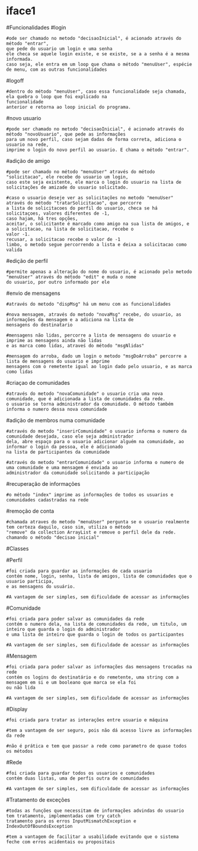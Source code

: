 # iface1

#Funcionalidades
  #login
    
    #ode ser chamado no metodo "decisaoInicial", é acionado através do método "entrar", 
    que pede do usuario um login e uma senha
    ele checa se aquele login existe, e se existe, se a a senha é a mesma informada.
    caso seja, ele entra em um loop que chama o método "menuUser", espécie de menu, com as outras funcionalidades

  #logoff
    
    #dentro do método "menuUser", caso essa funcionalidade seja chamada, ela quebra o loop que foi explicado na 
    funcionalidade
    anterior e retorna ao loop inicial do programa.

  #novo usuario
    
    #pode ser chamado no metodo "decisaoInicial", é acionado através do método "novoUsuario", que pede as informações
    para um novo perfil, caso sejam dadas de forma correta, adiciona o usuario na rede, 
    imprime o login do novo perfil ao usuario. E chama o método "entrar".

  #adição de amigo
    
    #pode ser chamado no método "menuUser" através do método "solicitacao", ele recebe do usuario um login, 
    caso este seja existente, ele marca o login do usuario na lista de solicitações de amizade do usuario solicitado.
    
    #caso o usuario deseje ver as solicitações no metodo "menuUser" através do método "tratarSolicitacao", que percorre
    a lista de solicitacoes do perfil do usuario, checa se há solicitaçoes, valores diferentes de -1,
    caso hajam, há tres opções,
    aceitar, o solicitante é marcado como amigo na sua lista de amigos, e a solicitacao, na lista de solicitacao, recebe o 
    valor -1.
    recusar, a solicitacao recebe o valor de -1
    limbo, o metodo segue percorrendo a lista e deixa a solicitacao como valida
  
  #edição de perfil 
    
    #permite apenas a alteração do nome do usuario, é acionado pelo metodo "menuUser" através do método "edit" e muda o nome 
    do usuario, por outro informado por ele
    
  #envio de mensagens
    
    #através do metodo "dispMsg" há um menu com as funcionalidades 
    
    #nova mensagem, através do metodo "novaMsg" recebe, do usuario, as informações da mensagem e a adiciona na lista de 
    mensagens do destinatario
    
    #mensagens não lidas, percorre a lista de mensagens do usuario e imprime as mensagens ainda não lidas 
    e as marca como lidas, atraveś do método "msgNlidas"
    
    #mensagem do arroba, dado um login o metodo "msgDoArroba" percorre a lista de mensagens do usuario e imprime
    mensagens com o remetente igual ao login dado pelo usuario, e as marca como lidas
  
  #criaçao de comunidades
    
    #através do metodo "novaComunidade" o usuario cria uma nova comunidade, que é adicionada a lista de comunidades da rede.
    o usuario se torna administrador da comunidade. O método também informa o numero dessa nova comunidade
 
 #adição de membros numa comunidade
    
    #através do metodo "inserirComunidade" o usuario informa o numero da comunidade desejada, caso ele seja administrador 
    dela, abre espaço para o usuario adicionar alguém na comunidade, ao informar o login da pessoa, ele é adicionado 
    na lista de participantes da comunidade
    
    #através do metodo "entrarComunidade" o usuario informa o numero de uma comunidade e uma mensagem é enviada ao 
    administrador da comunidade solicitando a participação
  
  #recuperação de informações
    
    #o método "index" imprime as informações de todos os usuarios e comunidades cadastradas na rede
  
  #remoção de conta
    
    #chamada atraves do metodo "menuUser" pergunta se o usuario realmente tem certeza daquilo, caso sim, utiliza o método  
    "remove" da collection ArrayList e remove o perfil dele da rede. chamando o método "decisao inicial"
  
#Classes

  #Perfil
    
    #foi criada para guardar as informações de cada usuario
    contém nome, login, senha, lista de amigos, lista de comunidades que o usuario participa,
    e as mensagens do usuário.
    
    #A vantagem de ser simples, sem dificuldade de acessar as informações
  #Comunidade
  
    #foi criada para poder salvar as comunidades da rede
    contém o numero dela, na lista de comunidades da rede, um titulo, um inteiro que guarda o login do administrador
    e uma lista de inteiro que guarda o login de todos os participantes
    
    #A vantagem de ser simples, sem dificuldade de acessar as informações
  
  #Mensagem
    
    #foi criada para poder salvar as informações das mensagens trocadas na rede
    contém os logins do destinatário e do remetente, uma string com a mensagem em si e um booleano que marca se ela foi 
    ou não lida
    
    #A vantagem de ser simples, sem dificuldade de acessar as informações
  
  #Display
   
    #foi criada para tratar as interações entre usuario e máquina
    
    #tem a vantagem de ser seguro, pois não dá acesso livre as informações da rede
   
    #não é prática e tem que passar a rede como parametro de quase todos os métodos
  
  #Rede
    
    #foi criada para guardar todos os usuarios e comunidades
    contém duas listas, uma de perfis outra de comunidades
    
    #A vantagem de ser simples, sem dificuldade de acessar as informações
    
  #Tratamento de exceções
  
    #todas as funções que necessitam de informações advindas do usuario tem tratamento, implementadas com try catch
    tratamento para os erros InputMismatchException e IndexOutOfBoundsException
  
    #tem a vantagem de facilitar a usabilidade evitando que o sistema feche com erros acidentais ou propositais
  
  
